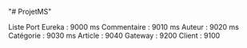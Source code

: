 "# ProjetMS" 

Liste Port
  Eureka : 9000
  ms Commentaire : 9010
  ms Auteur : 9020
  ms Catégorie : 9030
  ms Article : 9040
  Gateway : 9200
  Client : 9100
